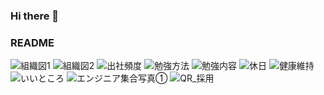 ### Hi there 👋  
### README

![組織図1](https://user-images.githubusercontent.com/86583453/134768770-251bea5e-1048-4024-8f1f-3eeb3b671311.jpg)
![組織図2](https://user-images.githubusercontent.com/86583453/134768785-e37042fa-6cea-4df9-b76a-131fd441b5d1.jpg)
![出社頻度](https://user-images.githubusercontent.com/86583453/134769362-61f5301b-1f8a-49a3-8a26-701805601b24.png)
![勉強方法](https://user-images.githubusercontent.com/86583453/134770048-3a0f4d97-eb4d-414f-a9c3-718ec7bd1de6.png)
![勉強内容](https://user-images.githubusercontent.com/86583453/134770551-d1465c01-85c1-4712-892a-f39058b759d9.png)
![休日](https://user-images.githubusercontent.com/86583453/134771934-7c1c5570-1d0e-42fd-82bd-03fdd24f7081.png)
![健康維持](https://user-images.githubusercontent.com/86583453/134773778-42a4c59e-f391-409f-bfea-1a8dc8c18dd9.png)
![いいところ](https://user-images.githubusercontent.com/86583453/134774745-ff2fc140-4d88-469e-a65a-29f5a5204bf0.png)
![エンジニア集合写真①](https://user-images.githubusercontent.com/86583453/134775070-b1be4363-7e7c-4b1b-aefb-9fd383551599.JPG)
![QR_採用](https://user-images.githubusercontent.com/86583453/134775259-33e53020-72d5-4f00-8027-0421a30d96b3.png)

<!--
**kanakohiraga/kanakohiraga** is a ✨ _special_ ✨ repository because its `README.md` (this file) appears on your GitHub profile.

Here are some ideas to get you started:

- 🔭 I’m currently working on ...
- 🌱 I’m currently learning ...
- 👯 I’m looking to collaborate on ...
- 🤔 I’m looking for help with ...
- 💬 Ask me about ...
- 📫 How to reach me: ...
- 😄 Pronouns: ...
- ⚡ Fun fact: ...
-->
